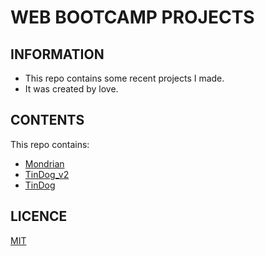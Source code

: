 # WEB BOOTCAMP PROJECTS

## INFORMATION

* This repo contains some recent projects I made.
* It was created by love.

## CONTENTS

This repo contains:

- [Mondrian](https://alidarcan.github.io/Projects/Mondrian)
- [TinDog_v2](https://alidarcan.github.io/Projects/TinDog_v2)
- [TinDog](https://alidarcan.github.io/tindog/)

## LICENCE
[MIT](https://choosealicense.com/licenses/mit/)
